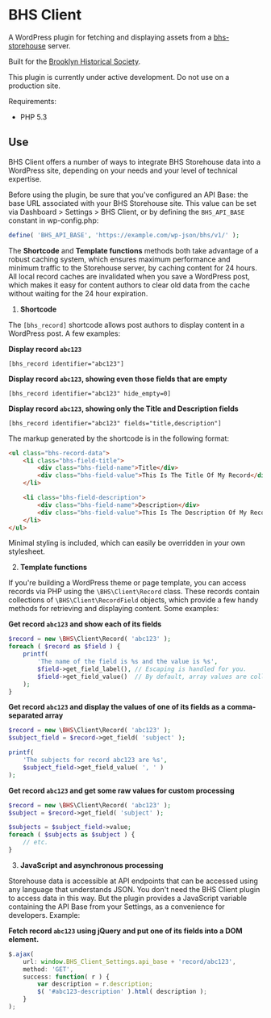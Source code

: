 # BHS Client

A WordPress plugin for fetching and displaying assets from a [bhs-storehouse](https://github.com/boonebgorges/bhs-storehouse) server.

Built for the [Brooklyn Historical Society](brooklynhistory.org).

This plugin is currently under active development. Do not use on a production site.

Requirements:

* PHP 5.3

## Use

BHS Client offers a number of ways to integrate BHS Storehouse data into a WordPress site, depending on your needs and your level of technical expertise.

Before using the plugin, be sure that you've configured an API Base: the base URL associated with your BHS Storehouse site. This value can be set via Dashboard > Settings > BHS Client, or by defining the `BHS_API_BASE` constant in wp-config.php:

```php
define( 'BHS_API_BASE', 'https://example.com/wp-json/bhs/v1/' );
```

The **Shortcode** and **Template functions** methods both take advantage of a robust caching system, which ensures maximum performance and minimum traffic to the Storehouse server, by caching content for 24 hours. All local record caches are invalidated when you save a WordPress post, which makes it easy for content authors to clear old data from the cache without waiting for the 24 hour expiration.

1. **Shortcode**

The `[bhs_record]` shortcode allows post authors to display content in a WordPress post. A few examples:

**Display record `abc123`**

    [bhs_record identifier="abc123"]

**Display record `abc123`, showing even those fields that are empty**

    [bhs_record identifier="abc123" hide_empty=0]

**Display record `abc123`, showing only the Title and Description fields**

    [bhs_record identifier="abc123" fields="title,description"]

The markup generated by the shortcode is in the following format:

```html
<ul class="bhs-record-data">
    <li class="bhs-field-title">
        <div class="bhs-field-name">Title</div>
        <div class="bhs-field-value">This Is The Title Of My Record</div>
    </li>

    <li class="bhs-field-description">
        <div class="bhs-field-name">Description</div>
        <div class="bhs-field-value">This Is The Description Of My Record</div>
    </li>
</ul>
```

Minimal styling is included, which can easily be overridden in your own stylesheet.

2. **Template functions**

If you're building a WordPress theme or page template, you can access records via PHP using the `\BHS\Client\Record` class. These records contain collections of `\BHS\Client\RecordField` objects, which provide a few handy methods for retrieving and displaying content. Some examples:

**Get record `abc123` and show each of its fields**

```php
$record = new \BHS\Client\Record( 'abc123' );
foreach ( $record as $field ) {
    printf(
        'The name of the field is %s and the value is %s',
        $field->get_field_label(), // Escaping is handled for you.
        $field->get_field_value()  // By default, array values are collapsed using <br /> tags.
    );
}
```

**Get record `abc123` and display the values of one of its fields as a comma-separated array**

```php
$record = new \BHS\Client\Record( 'abc123' );
$subject_field = $record->get_field( 'subject' );

printf(
    'The subjects for record abc123 are %s',
    $subject_field->get_field_value( ', ' )
);
```

**Get record `abc123` and get some raw values for custom processing**

```php
$record = new \BHS\Client\Record( 'abc123' );
$subject = $record->get_field( 'subject' );

$subjects = $subject_field->value;
foreach ( $subjects as $subject ) {
    // etc.
}
```

3. **JavaScript and asynchronous processing**

Storehouse data is accessible at API endpoints that can be accessed using any language that understands JSON. You don't need the BHS Client plugin to access data in this way. But the plugin provides a JavaScript variable containing the API Base from your Settings, as a convenience for developers. Example:

**Fetch record `abc123` using jQuery and put one of its fields into a DOM element.**

```javascript
$.ajax(
    url: window.BHS_Client_Settings.api_base + 'record/abc123',
    method: 'GET',
    success: function( r ) {
        var description = r.description;
        $( '#abc123-description' ).html( description );
    }
);
```
